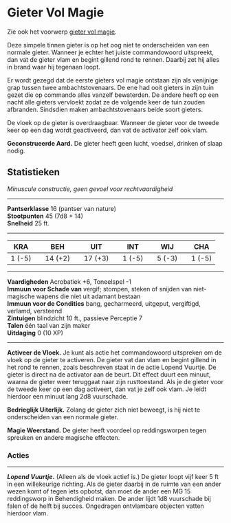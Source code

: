 # Gieter Vol Magie

Zie ook het voorwerp [gieter vol magie](/karku/magische_voorwerpen/gieter_vol_magie.html).

Deze simpele tinnen gieter is op het oog niet te onderscheiden van een normale gieter.
Wanneer je echter het juiste commandowoord uitspreekt, dan vat de gieter vlam en begint gillend rond te rennen.
Daarbij zet hij alles in brand waar hij tegenaan loopt.

Er wordt gezegd dat de eerste gieters vol magie ontstaan zijn als venijnige grap tussen twee ambachtstovenaars.
De ene had ooit gieters in zijn tuin gezet die op commando alles vanzelf bewaterden.
De andere heeft op een nacht alle gieters vervloekt zodat ze de volgende keer de tuin zouden afbranden.
Sindsdien maken ambachtstovenaars beide soort gieters.

De vloek op de gieter is overdraagbaar.
Wanneer de gieter voor de tweede keer op een dag wordt geactiveerd, dan vat de activator zelf ook vlam.

**Geconstrueerde Aard.** De gieter heeft geen lucht, voedsel, drinken of slaap nodig.

## Statistieken

_Minuscule constructie,_
_geen gevoel voor rechtvaardigheid_

---

**Pantserklasse**
16 (pantser van nature)  
**Stootpunten**
45 (7d8 + 14)  
**Snelheid**
25 ft.

---

KRA    |   | BEH     |   | UIT     |   | INT    |   | WIJ    |   | CHA
-------|---|---------|---|---------|---|--------|---|--------|---|-------
1 (-5) |   | 14 (+2) |   | 17 (+3) |   | 1 (-5) |   | 5 (-3) |   | 1 (-5)

---

**Vaardigheden**
Acrobatiek +6, Toneelspel -1  
**Immuun voor Schade van**
vergif; stompen, steken of snijden van niet-magische wapens die niet uit adamant bestaan  
**Immuun voor de Condities**
bang, gecharmeerd, uitgeput, vergiftigd, verlamd, versteend  
**Zintuigen**
blindzicht 10 ft., passieve Perceptie 7  
**Talen**
één taal van zijn maker  
**Uitdaging**
0 (10 XP)

---

**Activeer de Vloek.**
Je kunt als actie het commandowoord uitspreken om de vloek op de gieter te activeren.
De gieter vat dan vlam en begint gillend in het rond te rennen, zoals beschreven staat in de actie Lopend Vuurtje.
De gieter is direct na de activator aan de beurt.
Dit effect duurt een minuut, waarna de gieter weer teruggaat naar zijn rusttoestand.
Als je de gieter voor de tweede keer op een dag activeert, dan vat je zelf ook vlam.
Je leidt hierdoor een minuut lang 2d8 vuurschade.

**Bedrieglijk Uiterlijk.**
Zolang de gieter zich niet beweegt, is hij niet te onderscheiden van een normale gieter.

**Magie Weerstand.**
De gieter heeft voordeel op reddingsworpen tegen spreuken en andere magische effecten.

### Acties

---

**_Lopend Vuurtje_.**
(Alleen als de vloek actief is.)
De gieter loopt vijf keer 5 ft in een willekeurige richting.
Als de gieter daarbij in de ruimte van een ander wezen komt of tegen iets opbotst, dan moet de ander een MG 15 reddingsworp in Behendigheid maken.
De ander lijdt 1d8 vuurschade bij falen of de helft bij succes.
Ongedragen ontvlambare objecten vatten hierdoor vlam.
